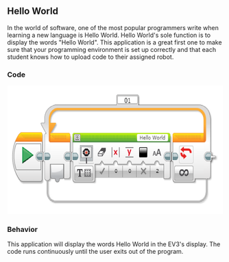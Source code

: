 ## Hello World
In the world of software, one of the most popular programmers write when learning a new language is Hello World. Hello World's sole function is to display the words "Hello World". This application is a great first one to make sure that your programming environment is set up correctly and that each student knows how to upload code to their assigned robot.

### Code

<img src="https://github.com/DaveKT/ToT-Robotics-EV3/raw/master/docs/ev3/Hello.png" alt="Image of Program Code" style="Height: 300px;"/>


### Behavior
This application will display the words Hello World in the EV3's display. The code runs continuously until the user exits out of the program.
